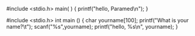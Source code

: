 #include <stdio.h>
main( )
{
printf("hello, Paramed\n");
}

#include <stdio.h>
int main ()
{
char yourname[100];
printf("What is your name?\t");
scanf("%s",yourname);
printf("hello, %s\n", yourname);
}
